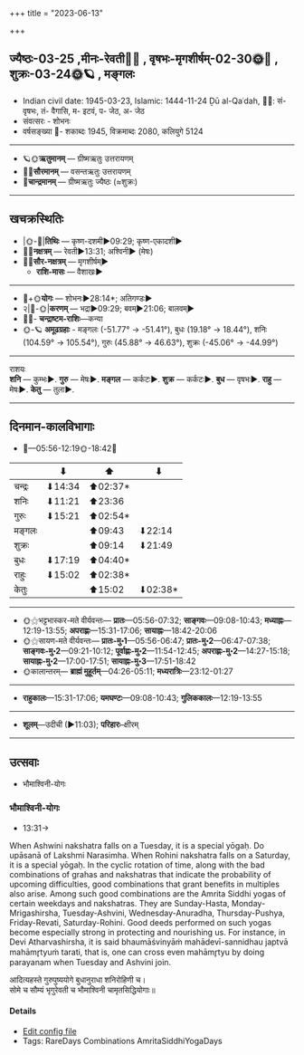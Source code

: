 +++
title = "2023-06-13"

+++
## ज्यैष्ठः-03-25  ,मीनः-रेवती🌛🌌  ,  वृषभः-मृगशीर्षम्-02-30🌞🌌  ,  शुक्रः-03-24🌞🪐  , मङ्गलः
- Indian civil date: 1945-03-23, Islamic: 1444-11-24 Ḏū al-Qaʿdah, 🌌🌞: सं- वृषभः, तं- वैगासि, म- इटवं, प- जेठ, अ- जेठ
- संवत्सरः - शोभनः
- वर्षसङ्ख्या 🌛- शकाब्दः 1945, विक्रमाब्दः 2080, कलियुगे 5124
___________________
- 🪐🌞**ऋतुमानम्** — ग्रीष्मऋतुः उत्तरायणम्
- 🌌🌞**सौरमानम्** — वसन्तऋतुः उत्तरायणम्
- 🌛**चान्द्रमानम्** — ग्रीष्मऋतुः ज्यैष्ठः (≈शुक्रः)
___________________


## खचक्रस्थितिः
- |🌞-🌛|**तिथिः** — कृष्ण-दशमी►09:29; कृष्ण-एकादशी►  
- 🌌🌛**नक्षत्रम्** — रेवती►13:31; अश्विनी► (मेषः)  
- 🌌🌞**सौर-नक्षत्रम्** — मृगशीर्षम्►  
  - **राशि-मासः** — वैशाखः► 
___________________
- 🌛+🌞**योगः** — शोभनः►28:14*; अतिगण्डः►  
- २|🌛-🌞|**करणम्** — भद्रा►09:29; बवम्►21:06; बालवम्►  
- 🌌🌛- **चन्द्राष्टम-राशिः**—कन्या  
- 🌞-🪐 **अमूढग्रहाः** - मङ्गलः (-51.77° → -51.41°), बुधः (19.18° → 18.44°), शनिः (104.59° → 105.54°), गुरुः (45.88° → 46.63°), शुक्रः (-45.06° → -44.99°)
___________________
राशयः  
**शनि** — कुम्भः►. **गुरु** — मेषः►. **मङ्गल** — कर्कटः►. **शुक्र** — कर्कटः►. **बुध** — वृषभः►. **राहु** — मेषः►. **केतु** — तुला►. 
___________________


## दिनमान-कालविभागाः
- 🌅—05:56-12:19🌞-18:42🌇  

|      |⬇     |⬆     |⬇     |
|------|-----|-----|------|
|चन्द्रः|⬇14:34 |⬆02:37*|     |
|शनिः   |⬇11:21 |⬆23:36 |     |
|गुरुः  |⬇15:21 |⬆02:54*|     |
|मङ्गलः |     |⬆09:43 |⬇22:14 |
|शुक्रः |     |⬆09:14 |⬇21:49 |
|बुधः   |⬇17:19 |⬆04:40*|     |
|राहुः  |⬇15:02 |⬆02:38*|     |
|केतुः  |     |⬆15:02 |⬇02:38*|
___________________
- 🌞⚝भट्टभास्कर-मते वीर्यवन्तः— **प्रातः**—05:56-07:32; **साङ्गवः**—09:08-10:43; **मध्याह्नः**—12:19-13:55; **अपराह्णः**—15:31-17:06; **सायाह्नः**—18:42-20:06  
- 🌞⚝सायण-मते वीर्यवन्तः— **प्रातः-मु॰1**—05:56-06:47; **प्रातः-मु॰2**—06:47-07:38; **साङ्गवः-मु॰2**—09:21-10:12; **पूर्वाह्णः-मु॰2**—11:54-12:45; **अपराह्णः-मु॰2**—14:27-15:18; **सायाह्नः-मु॰2**—17:00-17:51; **सायाह्नः-मु॰3**—17:51-18:42  
- 🌞कालान्तरम्— **ब्राह्मं मुहूर्तम्**—04:26-05:11; **मध्यरात्रिः**—23:12-01:27  
___________________
- **राहुकालः**—15:31-17:06; **यमघण्टः**—09:08-10:43; **गुलिककालः**—12:19-13:55  
___________________
- **शूलम्**—उदीची (►11:03); **परिहारः**–क्षीरम्  
___________________

## उत्सवाः
- भौमाश्विनी-योगः
### भौमाश्विनी-योगः
- 13:31→



When Ashwini nakshatra falls on a Tuesday, it is a special yōgaḥ. Do upāsanā of Lakshmi Narasimha. When Rohini nakshatra falls on a Saturday, it is a special yōgaḥ. In the cyclic rotation of time, along with the bad combinations of grahas and nakshatras that indicate the probability of upcoming difficulties, good combinations that grant benefits in multiples also arise. Among such good combinations are the Amrita Siddhi yogas of certain weekdays and nakshatras. They are Sunday-Hasta, Monday-Mrigashirsha, Tuesday-Ashvini, Wednesday-Anuradha, Thursday-Pushya, Friday-Revati, Saturday-Rohini. Good deeds performed on such yogas become especially strong in protecting and nourishing us.
For instance, in Devi Atharvashirsha, it is said bhaumāśvinyāṁ mahādevī-sannidhau japtvā mahāmr̥tyuṁ tarati, that is, one can cross even mahāmr̥tyu by doing parayanam when Tuesday and Ashvini join.

आदित्यहस्ते गुरुपुष्ययोगे बुधानुराधा शनिरोहिणी च।  
सोमे च सौम्यं भृगुरेवती च भौमाश्विनी चामृतसिद्धियोगाः॥



#### Details
- [Edit config file](https://github.com/jyotisham/adyatithi/blob/master/time_focus/amrita-siddhi/description_only/bhaumAzvinI-yOgaH.toml)
- Tags: RareDays Combinations AmritaSiddhiYogaDays


